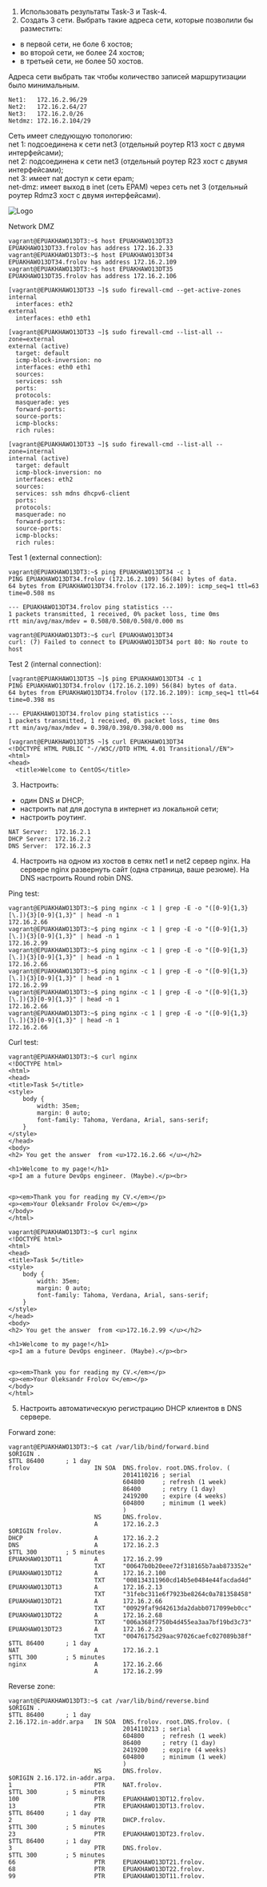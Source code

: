 1) Использовать результаты Task-3 и Task-4.
2) Создать 3 сети. Выбрать такие адреса сети, которые позволили бы разместить:
- в первой сети, не боле 6 хостов;
- во второй сети, не более 24 хостов;
- в третьей сети, не более 50 хостов.

Адреса сети выбрать так чтобы количество записей маршрутизации было минимальным.
```
Net1:   172.16.2.96/29
Net2:   172.16.2.64/27
Net3:   172.16.2.0/26
Netdmz: 172.16.2.104/29
```
Сеть имеет следующую топологию:<br>
net 1: подсоединена к сети net3 (отдельный роутер R13 хост с двумя интерфейсами);<br>
net 2: подсоединена к сети net3 (отдельный роутер R23 хост с двумя интерфейсами);<br>
net 3: имеет nat доступ к сети epam;<br>
net-dmz: имеет выход в inet (сеть EPAM) через сеть net 3 (отдельный роутер Rdmz3 хост с
двумя интерфейсами).

![Logo](images/topology.png)

Network DMZ
```
vagrant@EPUAKHAWO13DT3:~$ host EPUAKHAWO13DT33
EPUAKHAWO13DT33.frolov has address 172.16.2.33
vagrant@EPUAKHAWO13DT3:~$ host EPUAKHAWO13DT34
EPUAKHAWO13DT34.frolov has address 172.16.2.109
vagrant@EPUAKHAWO13DT3:~$ host EPUAKHAWO13DT35
EPUAKHAWO13DT35.frolov has address 172.16.2.106
```
```
[vagrant@EPUAKHAWO13DT33 ~]$ sudo firewall-cmd --get-active-zones
internal
  interfaces: eth2
external
  interfaces: eth0 eth1
```
```
[vagrant@EPUAKHAWO13DT33 ~]$ sudo firewall-cmd --list-all --zone=external
external (active)
  target: default
  icmp-block-inversion: no
  interfaces: eth0 eth1
  sources:
  services: ssh
  ports:
  protocols:
  masquerade: yes
  forward-ports:
  source-ports:
  icmp-blocks:
  rich rules:
```
```
[vagrant@EPUAKHAWO13DT33 ~]$ sudo firewall-cmd --list-all --zone=internal
internal (active)
  target: default
  icmp-block-inversion: no
  interfaces: eth2
  sources:
  services: ssh mdns dhcpv6-client
  ports:
  protocols:
  masquerade: no
  forward-ports:
  source-ports:
  icmp-blocks:
  rich rules:
```
Test 1 (external connection):
```
vagrant@EPUAKHAWO13DT3:~$ ping EPUAKHAWO13DT34 -c 1
PING EPUAKHAWO13DT34.frolov (172.16.2.109) 56(84) bytes of data.
64 bytes from EPUAKHAWO13DT34.frolov (172.16.2.109): icmp_seq=1 ttl=63 time=0.508 ms

--- EPUAKHAWO13DT34.frolov ping statistics ---
1 packets transmitted, 1 received, 0% packet loss, time 0ms
rtt min/avg/max/mdev = 0.508/0.508/0.508/0.000 ms

vagrant@EPUAKHAWO13DT3:~$ curl EPUAKHAWO13DT34
curl: (7) Failed to connect to EPUAKHAWO13DT34 port 80: No route to host
```
Test 2 (internal connection):
```
[vagrant@EPUAKHAWO13DT35 ~]$ ping EPUAKHAWO13DT34 -c 1
PING EPUAKHAWO13DT34.frolov (172.16.2.109) 56(84) bytes of data.
64 bytes from EPUAKHAWO13DT34.frolov (172.16.2.109): icmp_seq=1 ttl=64 time=0.398 ms

--- EPUAKHAWO13DT34.frolov ping statistics ---
1 packets transmitted, 1 received, 0% packet loss, time 0ms
rtt min/avg/max/mdev = 0.398/0.398/0.398/0.000 ms

[vagrant@EPUAKHAWO13DT35 ~]$ curl EPUAKHAWO13DT34
<!DOCTYPE HTML PUBLIC "-//W3C//DTD HTML 4.01 Transitional//EN">
<html>
<head>
  <title>Welcome to CentOS</title>
```
3) Настроить:
- один DNS и DHCP;
- настроить nat для доступа в интернет из локальной сети;
- настроить роутинг.
```
NAT Server:  172.16.2.1
DHCP Server: 172.16.2.2
DNS Server:  172.16.2.3
```
4) Настроить на одном из хостов в сетях net1 и net2 сервер nginx. На сервере nginx развернуть
сайт (одна страница, ваше резюме). На DNS настроить Round robin DNS.

Ping test:
```
vagrant@EPUAKHAWO13DT3:~$ ping nginx -c 1 | grep -E -o "([0-9]{1,3}[\.]){3}[0-9]{1,3}" | head -n 1
172.16.2.66
vagrant@EPUAKHAWO13DT3:~$ ping nginx -c 1 | grep -E -o "([0-9]{1,3}[\.]){3}[0-9]{1,3}" | head -n 1
172.16.2.99
vagrant@EPUAKHAWO13DT3:~$ ping nginx -c 1 | grep -E -o "([0-9]{1,3}[\.]){3}[0-9]{1,3}" | head -n 1
172.16.2.66
vagrant@EPUAKHAWO13DT3:~$ ping nginx -c 1 | grep -E -o "([0-9]{1,3}[\.]){3}[0-9]{1,3}" | head -n 1
172.16.2.99
vagrant@EPUAKHAWO13DT3:~$ ping nginx -c 1 | grep -E -o "([0-9]{1,3}[\.]){3}[0-9]{1,3}" | head -n 1
172.16.2.66
vagrant@EPUAKHAWO13DT3:~$ ping nginx -c 1 | grep -E -o "([0-9]{1,3}[\.]){3}[0-9]{1,3}" | head -n 1
172.16.2.66
```
Curl test:
```
vagrant@EPUAKHAWO13DT3:~$ curl nginx
<!DOCTYPE html>
<html>
<head>
<title>Task 5</title>
<style>
    body {
        width: 35em;
        margin: 0 auto;
        font-family: Tahoma, Verdana, Arial, sans-serif;
    }
</style>
</head>
<body>
<h2> You get the answer  from <u>172.16.2.66 </u></h2>

<h1>Welcome to my page!</h1>
<p>I am a future DevOps engineer. (Maybe).</p><br>


<p><em>Thank you for reading my CV.</em></p>
<p><em>Your Oleksandr Frolov ©</em></p>
</body>
</html>
```
```
vagrant@EPUAKHAWO13DT3:~$ curl nginx
<!DOCTYPE html>
<html>
<head>
<title>Task 5</title>
<style>
    body {
        width: 35em;
        margin: 0 auto;
        font-family: Tahoma, Verdana, Arial, sans-serif;
    }
</style>
</head>
<body>
<h2> You get the answer  from <u>172.16.2.99 </u></h2>

<h1>Welcome to my page!</h1>
<p>I am a future DevOps engineer. (Maybe).</p><br>


<p><em>Thank you for reading my CV.</em></p>
<p><em>Your Oleksandr Frolov ©</em></p>
</body>
</html>
```
5) Настроить автоматическую регистрацию DHCP клиентов в DNS сервере.

Forward zone:
```
vagrant@EPUAKHAWO13DT3:~$ cat /var/lib/bind/forward.bind
$ORIGIN .
$TTL 86400      ; 1 day
frolov                  IN SOA  DNS.frolov. root.DNS.frolov. (
                                2014110216 ; serial
                                604800     ; refresh (1 week)
                                86400      ; retry (1 day)
                                2419200    ; expire (4 weeks)
                                604800     ; minimum (1 week)
                                )
                        NS      DNS.frolov.
                        A       172.16.2.3
$ORIGIN frolov.
DHCP                    A       172.16.2.2
DNS                     A       172.16.2.3
$TTL 300        ; 5 minutes
EPUAKHAWO13DT11         A       172.16.2.99
                        TXT     "00647b0b20eee72f318165b7aab873352e"
EPUAKHAWO13DT12         A       172.16.2.100
                        TXT     "008134311960cd14b5e0484e44facdad4d"
EPUAKHAWO13DT13         A       172.16.2.13
                        TXT     "31febc311e6f7923be8264c0a781358458"
EPUAKHAWO13DT21         A       172.16.2.66
                        TXT     "00929faf9d42613da2dabb0717099eb0cc"
EPUAKHAWO13DT22         A       172.16.2.68
                        TXT     "006a368f7750b4d455ea3aa7bf19bd3c73"
EPUAKHAWO13DT23         A       172.16.2.23
                        TXT     "00476175d29aac97026caefc027089b38f"
$TTL 86400      ; 1 day
NAT                     A       172.16.2.1
$TTL 300        ; 5 minutes
nginx                   A       172.16.2.66
                        A       172.16.2.99
```
Reverse zone:
```
vagrant@EPUAKHAWO13DT3:~$ cat /var/lib/bind/reverse.bind
$ORIGIN .
$TTL 86400      ; 1 day
2.16.172.in-addr.arpa   IN SOA  DNS.frolov. root.DNS.frolov. (
                                2014110213 ; serial
                                604800     ; refresh (1 week)
                                86400      ; retry (1 day)
                                2419200    ; expire (4 weeks)
                                604800     ; minimum (1 week)
                                )
                        NS      DNS.frolov.
$ORIGIN 2.16.172.in-addr.arpa.
1                       PTR     NAT.frolov.
$TTL 300        ; 5 minutes
100                     PTR     EPUAKHAWO13DT12.frolov.
13                      PTR     EPUAKHAWO13DT13.frolov.
$TTL 86400      ; 1 day
2                       PTR     DHCP.frolov.
$TTL 300        ; 5 minutes
23                      PTR     EPUAKHAWO13DT23.frolov.
$TTL 86400      ; 1 day
3                       PTR     DNS.frolov.
$TTL 300        ; 5 minutes
66                      PTR     EPUAKHAWO13DT21.frolov.
68                      PTR     EPUAKHAWO13DT22.frolov.
99                      PTR     EPUAKHAWO13DT11.frolov.
```
